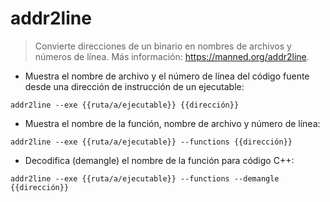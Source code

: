 # addr2line

> Convierte direcciones de un binario en nombres de archivos y números de línea.
> Más información: <https://manned.org/addr2line>.

- Muestra el nombre de archivo y el número de línea del código fuente desde una dirección de instrucción de un ejecutable:

`addr2line --exe {{ruta/a/ejecutable}} {{dirección}}`

- Muestra el nombre de la función, nombre de archivo y número de línea:

`addr2line --exe {{ruta/a/ejecutable}} --functions {{dirección}}`

- Decodifica (demangle) el nombre de la función para código C++:

`addr2line --exe {{ruta/a/ejecutable}} --functions --demangle {{dirección}}`
